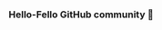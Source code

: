### Hello-Fello GitHub community 👋

<!--
**santhosh-raajaa/santhosh-raajaa** is a ✨ _special_ ✨ repository because its `README.md` (this file) appears on your GitHub profile.

Here are some ideas to get you started:

- 🔭 I’m currently a Student in Rajalakshmi Engineering college
- 📚 I’m currently learning Aeronautical Engineering
- 👯 I’m looking to collaborate "Something related to Python or Designing"
- 💬 Ask me about anything related to "python,Go-lang, Blender(product designing and animation)"
- 📫 Find Me on Discord :https://discord.com/users/475878568816148480

-->
